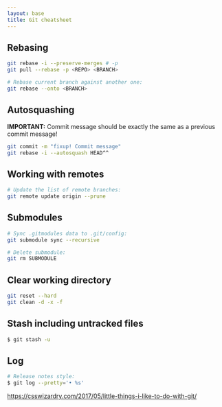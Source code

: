 ```yaml
---
layout: base
title: Git cheatsheet
---
```



## Rebasing

```sh
git rebase -i --preserve-merges # -p
git pull --rebase -p <REPO> <BRANCH>

# Rebase current branch against another one:
git rebase --onto <BRANCH>
```

## Autosquashing

**IMPORTANT:** Commit message should be exactly the same as a previous commit message!
```sh
git commit -m "fixup! Commit message"
git rebase -i --autosquash HEAD^^
```

## Working with remotes
```sh
# Update the list of remote branches:
git remote update origin --prune
```

## Submodules
```sh
# Sync .gitmodules data to .git/config:
git submodule sync --recursive

# Delete submodule:
git rm SUBMODULE
```

## Clear working directory
```sh
git reset --hard
git clean -d -x -f
```

## Stash including untracked files
```sh
$ git stash -u
```

## Log
```sh
# Release notes style:
$ git log --pretty='• %s'
```

https://csswizardry.com/2017/05/little-things-i-like-to-do-with-git/
